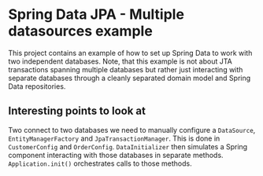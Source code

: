 # Spring Data JPA - Multiple datasources example

This project contains an example of how to set up Spring Data to work with two independent databases. Note, that this example is not about JTA transactions spanning multiple databases but rather just interacting with separate databases through a cleanly separated domain model and Spring Data repositories.

## Interesting points to look at

Two connect to two databases we need to manually configure a `DataSource`, `EntityManagerFactory` and `JpaTransactionManager`. This is done in `CustomerConfig` and `OrderConfig`. `DataInitializer` then simulates a Spring component interacting with those databases in separate methods. `Application.init()` orchestrates calls to those methods.
